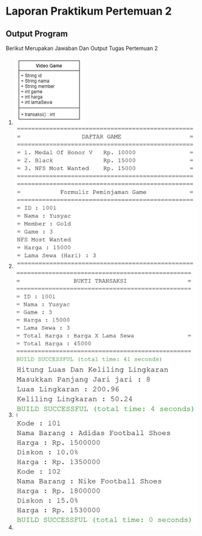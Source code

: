 # Laporan Praktikum Pertemuan 2

## Output Program

Berikut Merupakan Jawaban Dan Output Tugas Pertemuan 2

1. <img src="Img/Class Diagram Video Game.jpg" />

2. <img src="Img/main1.PNG" />
   <img src="Img/main2.PNG" />

3.  <img src="Img/lingkaran.PNG" />

4.  <img src="Img/barang.PNG" />
